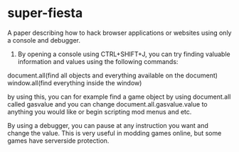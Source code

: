 # super-fiesta
A paper describing how to hack browser applications or websites using only a console and debugger.

1. By opening a console using CTRL+SHIFT+J, you can try finding valuable information and values using the following commands:

document.all(find all objects and everything available on the document)
window.all(find everything inside the window)

by using this, you can for example find a game object by using document.all called gasvalue and you can change document.all.gasvalue.value to anything you would like or begin scripting mod menus and etc.

By using a debugger, you can pause at any instruction you want and change the value. This is very useful in modding games online, but some games have serverside protection.
